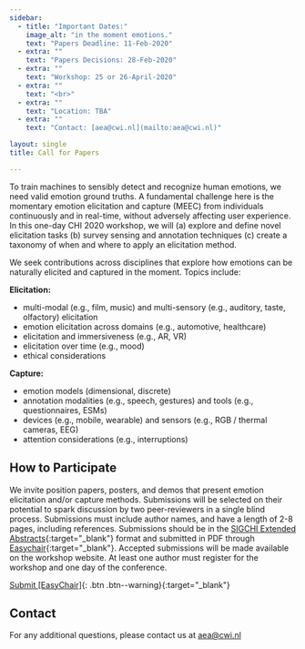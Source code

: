 ```yaml
---
sidebar:
  - title: "Important Dates:"
    image_alt: "in the moment emotions."
    text: "Papers Deadline: 11-Feb-2020"
  - extra: ""
    text: "Papers Decisions: 28-Feb-2020"
  - extra: ""
    text: "Workshop: 25 or 26-April-2020"
  - extra: ""
    text: "<br>"
  - extra: ""
    text: "Location: TBA"
  - extra: ""
    text: "Contact: [aea@cwi.nl](mailto:aea@cwi.nl)"

layout: single
title: Call for Papers

---
```

<!-- {::options auto_ids="false" /} -->


To train machines to sensibly detect and recognize human emotions, we need valid emotion ground truths. A fundamental challenge here is the momentary emotion elicitation and capture (MEEC) from individuals continuously and in real-time, without adversely affecting user experience. In this one-day CHI 2020 workshop, we will (a) explore and define novel elicitation tasks (b) survey sensing and annotation techniques (c) create a taxonomy of when and where to apply an elicitation method.

We seek contributions across disciplines that explore how emotions can be naturally elicited and captured in the moment. Topics include:

**Elicitation:**
* multi-modal (e.g., film, music) and multi-sensory (e.g., auditory, taste, olfactory) elicitation
* emotion elicitation across domains (e.g., automotive, healthcare)
* elicitation and immersiveness (e.g., AR, VR)
* elicitation over time (e.g., mood)
* ethical considerations

**Capture:**
* emotion models (dimensional, discrete)
* annotation modalities (e.g., speech, gestures) and tools (e.g., questionnaires, ESMs)
* devices (e.g., mobile, wearable) and sensors (e.g., RGB / thermal cameras, EEG)
* attention considerations (e.g., interruptions)


## How to Participate
We invite position papers, posters, and demos that present emotion elicitation and/or capture methods. Submissions will be selected on their potential to spark discussion by two peer-reviewers in a single blind process. Submissions must include author names, and have a length of 2-8 pages, including references. Submissions should be in the [SIGCHI Extended Abstracts](https://chi2020.acm.org/authors/chi-proceedings-format/){:target="\_blank"} format and submitted in PDF through [Easychair](https://easychair.org/conferences/?conf=meec2020){:target="\_blank"}. Accepted submissions will be made available on the workshop website. At least one author must register for the workshop and one day of the conference.

[Submit [EasyChair]](https://easychair.org/conferences/?conf=meec2020){: .btn .btn--warning}{:target="\_blank"}

## Contact

For any additional questions, please contact us at [aea@cwi.nl](mailto:aea@cwi.nl)
